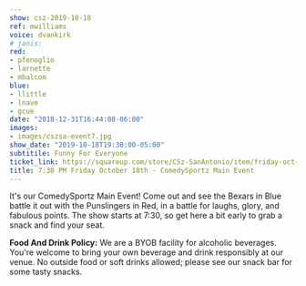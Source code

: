 ```yaml
---
show: csz-2019-10-18
ref: mwilliams
voice: dvankirk
# janis:
red:
- pfenoglio
- larnette
- mbalcom
blue:
- llittle
- lnave
- gcue
date: "2018-12-31T16:44:08-06:00"
images:
- images/cszsa-event7.jpg
show_date: "2019-10-18T19:30:00-05:00"
subtitile: Funny For Everyone
ticket_link: https://squareup.com/store/CSz-SanAntonio/item/friday-oct-th-pm-comedysportz-main-event-2
title: 7:30 PM Friday October 18th - ComedySportz Main Event
---
```


It's our ComedySportz Main Event! Come out and see the Bexars in Blue battle it out with the Punslingers in Red, in a battle for laughs, glory, and fabulous points. The show starts at 7:30, so get here a bit early to grab a snack and find your seat.

**Food And Drink Policy:** We are a BYOB facility for alcoholic beverages. You're welcome to bring your own beverage and drink responsibly at our venue. No outside food or soft drinks allowed; please see our snack bar for some tasty snacks.
